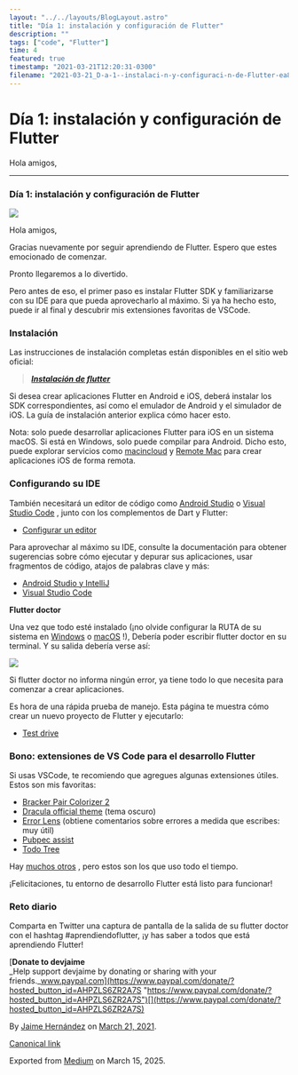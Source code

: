 ```yaml
---
layout: "../../layouts/BlogLayout.astro"
title: "Día 1: instalación y configuración de Flutter"
description: ""
tags: ["code", "Flutter"]
time: 4
featured: true
timestamp: "2021-03-21T12:20:31-0300"
filename: "2021-03-21_D-a-1--instalaci-n-y-configuraci-n-de-Flutter-ea8bbc44e060"
---
```


Día 1: instalación y configuración de Flutter
=============================================

Hola amigos,

* * *

### Día 1: instalación y configuración de Flutter

![](https://cdn-images-1.medium.com/max/800/0*_BhSEFkdl64mNI36.png)

Hola amigos,

Gracias nuevamente por seguir aprendiendo de Flutter. Espero que estes emocionado de comenzar.

Pronto llegaremos a lo divertido.

Pero antes de eso, el primer paso es instalar Flutter SDK y familiarizarse con su IDE para que pueda aprovecharlo al máximo. Si ya ha hecho esto, puede ir al final y descubrir mis extensiones favoritas de VSCode.

### Instalación

Las instrucciones de instalación completas están disponibles en el sitio web oficial:

> [**_Instalación de flutter_**](https://flutter.dev/docs/get-started/install)

Si desea crear aplicaciones Flutter en Android e iOS, deberá instalar los SDK correspondientes, así como el emulador de Android y el simulador de iOS. La guía de instalación anterior explica cómo hacer esto.

Nota: solo puede desarrollar aplicaciones Flutter para iOS en un sistema macOS. Si está en Windows, solo puede compilar para Android. Dicho esto, puede explorar servicios como [macincloud](https://www.macincloud.com/) y [Remote Mac](https://marketplace.visualstudio.com/items?itemName=codemagic.remote-mac) para crear aplicaciones iOS de forma remota.

### Configurando su IDE

También necesitará un editor de código como [Android Studio](https://developer.android.com/studio) o [Visual Studio Code](https://code.visualstudio.com/) , junto con los complementos de Dart y Flutter:

*   [Configurar un editor](https://flutter.dev/docs/get-started/editor)

Para aprovechar al máximo su IDE, consulte la documentación para obtener sugerencias sobre cómo ejecutar y depurar sus aplicaciones, usar fragmentos de código, atajos de palabras clave y más:

*   [Android Studio y IntelliJ](https://flutter.dev/docs/development/tools/android-studio)
*   [Visual Studio Code](http://​Visual%20Studio%20Code)

**Flutter doctor**

Una vez que todo esté instalado (¡no olvide configurar la RUTA de su sistema en [Windows](https://flutter.dev/docs/get-started/install/windows#update-your-path) o [macOS](https://flutter.dev/docs/get-started/install/windows#update-your-path) !), Debería poder escribir flutter doctor en su terminal. Y su salida debería verse así:

![](https://cdn-images-1.medium.com/max/800/1*VI1fPpIZS5EM-RXE_s_b2w.png)

Si flutter doctor no informa ningún error, ya tiene todo lo que necesita para comenzar a crear aplicaciones.

Es hora de una rápida prueba de manejo. Esta página te muestra cómo crear un nuevo proyecto de Flutter y ejecutarlo:

*   [Test drive](https://flutter.dev/docs/get-started/test-drive)

### Bono: extensiones de VS Code para el desarrollo Flutter

Si usas VSCode, te recomiendo que agregues algunas extensiones útiles. Estos son mis favoritas:

*   [Bracker Pair Colorizer 2](https://marketplace.visualstudio.com/items?itemName=CoenraadS.bracket-pair-colorizer-2)
*   [Dracula official theme](https://marketplace.visualstudio.com/items?itemName=dracula-theme.theme-dracula) (tema oscuro)
*   [Error Lens](https://marketplace.visualstudio.com/items?itemName=usernamehw.errorlens) (obtiene comentarios sobre errores a medida que escribes: muy útil)
*   [Pubpec assist](https://marketplace.visualstudio.com/items?itemName=jeroen-meijer.pubspec-assist)
*   [​Todo Tree](https://marketplace.visualstudio.com/items?itemName=Gruntfuggly.todo-tree)

Hay [muchos otros](https://medium.com/flutter-community/must-have-vs-code-extensions-for-working-with-flutter-e31a421b9c68) , pero estos son los que uso todo el tiempo.

¡Felicitaciones, tu entorno de desarrollo Flutter está listo para funcionar!

### Reto diario

Comparta en Twitter una captura de pantalla de la salida de su flutter doctor con el hashtag #aprendiendoflutter, ¡y has saber a todos que está aprendiendo Flutter!

[**Donate to devjaime**  
_Help support devjaime by donating or sharing with your friends._www.paypal.com](https://www.paypal.com/donate/?hosted_button_id=AHPZLS6ZR2A7S "https://www.paypal.com/donate/?hosted_button_id=AHPZLS6ZR2A7S")[](https://www.paypal.com/donate/?hosted_button_id=AHPZLS6ZR2A7S)

By [Jaime Hernández](https://medium.com/@devjaime) on [March 21, 2021](https://medium.com/p/ea8bbc44e060).

[Canonical link](https://medium.com/@devjaime/d%C3%ADa-1-instalaci%C3%B3n-y-configuraci%C3%B3n-de-flutter-ea8bbc44e060)

Exported from [Medium](https://medium.com) on March 15, 2025.